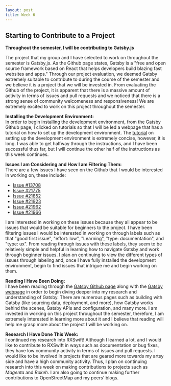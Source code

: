 ```yaml
---
layout: post
title: Week 6
---
```


<h2>Starting to Contribute to a Project</h2>

**Throughout the semester, I will be contributing to Gatsby.js**
  <p>The project that my group and I have selected to work on throughout the semester is Gatsby.js. As the Github page states, Gatsby is a "free and open source framework based on React that helps developers build blazing fast websites and apps." Through our project evaluation, we deemed Gatsby extremely suitable to contribute to during the course of the semester and we believe it is a project that we will be invested in. From evaluating the Github of the project, it is apparent that there is a massive amount of activity in terms of issues and pull requests and we noticed that there is a strong sense of community welcomeness and responsiveness! We are extremely excited to work on this project throughout the semester.</p>

**Installing the Development Environment:**
<br>
In order to begin installing the development environment, from the Gatsby Github page, I clicked on tutorials so that I will be led a webpage that has a tutorial on how to set up the development environment. The [tutorial](https://www.gatsbyjs.org/tutorial/part-zero/) on setting up the development environment is extremely concise, however, it is long. I was able to get halfway through the instructions, and I have been successful thus far, but I will continue the other half of the instructions as this week continues.

**Issues I am Considering and How I am Filtering Them:**
<br>
There are a few issues I have seen on the Github that I would be interested in working on, these include:
   * [Issue #13708](https://github.com/gatsbyjs/gatsby/issues/13708)
   * [Issue #21775](https://github.com/gatsbyjs/gatsby/issues/21775)
   * [Issue #21852](https://github.com/gatsbyjs/gatsby/issues/21852)
   * [Issue #21923](https://github.com/gatsbyjs/gatsby/issues/21923)
   * [Issue #21962](https://github.com/gatsbyjs/gatsby/issues/21962)
   * [Issue #21966](https://github.com/gatsbyjs/gatsby/issues/21966)
   
   I am interested in working on these issues because they all appear to be issues that would be suitable for beginners to the project. I have been filtering issues I would be interested in working on through labels such as that "good first issue", "effort: low", "Learning", "type: documentation", and "type: ux". From reading through issues with these labels, they seem to be relatively simple and helpful in learning how to navigate Gatsby and work through beginner issues. I plan on continuing to view the different types of issues through labeling and, once I have fully installed the development environment, begin to find issues that intrigue me and begin working on them.
   
**Reading I Have Been Doing:**
<br>
I have been reading through the [Gatsby Github page](https://github.com/gatsbyjs/gatsby) along with the [Gatsby webpage](https://www.gatsbyjs.org/docs/) in order to begin diving deeper into my research and understanding of Gatsby. There are numerous pages such as building with Gatsby (like sourcing data, deployment, and more), how Gatsby works behind the scenes, Gatsby APIs and configuration, and many more. I am invested in working on this project throughout the semester, therefore, I am extremely interested in learning more about it and I believe that reading will help me grasp more about the project I will be working on.
  
**Research I Have Done This Week:**
<br>
I continued my research into RXSwift! Although I learned a lot, and I would like to contribute to RXSwift in ways such as documentation or bug fixes, they have low community activity in terms of issues and pull requests. I would like to be involved in projects that are geared more towards my artsy side and have a high community activity. Thus, I plan on continuing research into this week on making contributions to projects such as _Magenta_ and _Bokeh_. I am also going to continue making further contributions to OpenStreetMap and my peers' blogs.
